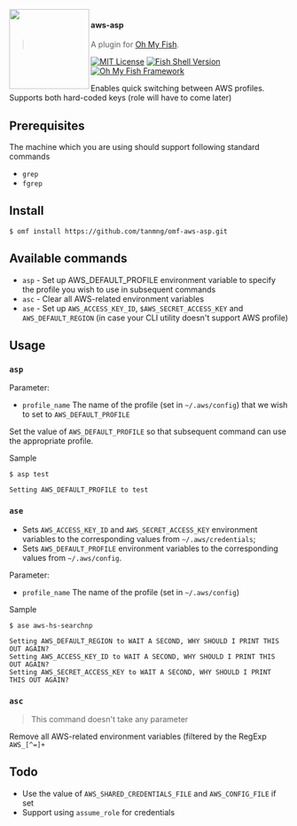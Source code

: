 <img src="https://cdn.rawgit.com/oh-my-fish/oh-my-fish/e4f1c2e0219a17e2c748b824004c8d0b38055c16/docs/logo.svg" align="left" width="144px" height="144px"/>

#### aws-asp

> A plugin for [Oh My Fish][omf-link].

[![MIT License](https://img.shields.io/badge/license-MIT-007EC7.svg?style=flat-square)](/LICENSE)
[![Fish Shell Version](https://img.shields.io/badge/fish-v2.2.0-007EC7.svg?style=flat-square)](https://fishshell.com)
[![Oh My Fish Framework](https://img.shields.io/badge/Oh%20My%20Fish-Framework-007EC7.svg?style=flat-square)](https://www.github.com/oh-my-fish/oh-my-fish)

Enables quick switching between AWS profiles. Supports both hard-coded keys
(role will have to come later)

## Prerequisites

The machine which you are using should support following standard commands

* `grep`
* `fgrep`

## Install

```fish
$ omf install https://github.com/tanmng/omf-aws-asp.git
```

## Available commands

* `asp` - Set up AWS_DEFAULT_PROFILE environment variable to specify the profile
    you wish to use in subsequent commands
* `asc` - Clear all AWS-related environment variables
* `ase` - Set up `AWS_ACCESS_KEY_ID`, `$AWS_SECRET_ACCESS_KEY` and `AWS_DEFAULT_REGION` (in case your CLI utility doesn't support AWS profile)

## Usage

### `asp`

Parameter:

* `profile_name` The name of the profile (set in `~/.aws/config`) that we wish
    to set to `AWS_DEFAULT_PROFILE`

Set the value of `AWS_DEFAULT_PROFILE` so that subsequent command can use the
appropriate profile.

Sample
```fish
$ asp test

Setting AWS_DEFAULT_PROFILE to test
```

### `ase`

* Sets `AWS_ACCESS_KEY_ID` and `AWS_SECRET_ACCESS_KEY` environment variables to the corresponding values from `~/.aws/credentials`;
* Sets `AWS_DEFAULT_PROFILE` environment variables to the corresponding values from `~/.aws/config`.

Parameter:

* `profile_name` The name of the profile (set in `~/.aws/config`)

Sample
```fish
$ ase aws-hs-searchnp

Setting AWS_DEFAULT_REGION to WAIT A SECOND, WHY SHOULD I PRINT THIS OUT AGAIN?
Setting AWS_ACCESS_KEY_ID to WAIT A SECOND, WHY SHOULD I PRINT THIS OUT AGAIN?
Setting AWS_SECRET_ACCESS_KEY to WAIT A SECOND, WHY SHOULD I PRINT THIS OUT AGAIN?
```

### `asc`

> This command doesn't take any parameter

Remove all AWS-related environment variables (filtered by the RegExp `AWS_[^=]+`

## Todo

* Use the value of `AWS_SHARED_CREDENTIALS_FILE` and `AWS_CONFIG_FILE` if set
* Support using `assume_role` for credentials

[mit]:            https://opensource.org/licenses/MIT
[author]:         https://github.com/tanmng
[omf-link]:       https://www.github.com/oh-my-fish/oh-my-fish
[license-badge]:  https://img.shields.io/badge/license-MIT-007EC7.svg?style=flat-square
